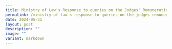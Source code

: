 ```yaml
---
title: Ministry of Law's Response to queries on the Judges' Remuneration Act 1994
permalink: /ministry-of-law-s-response-to-queries-on-the-judges-remuneration-act-1994/
date: 2024-05-31
layout: post
description: ""
image: ""
variant: markdown
---
```

